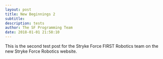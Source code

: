 ```yaml
---
layout: post
title: New Beginnings 2
subtitle:
description: tests
author: The SF Programming Team
date: 2018-01-01 21:58:10
---
```


This is the second test post for the Stryke Force FIRST Robotics team on the new Stryke Force Robotics website.
